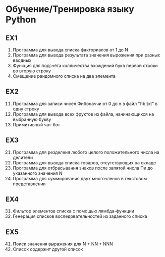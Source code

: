 # Обучение/Тренировка языку Python

## EX1
001. Программа для вывода списка факториалов от 1 до N
002. Программа для вывода результата значения вырожения при разных вводных
003. Функция для подсчёта колличества вхождений букв первой строки во вторую строку
004. Смещение рандомного списка на два элемента
## EX2
011. Программа для записи чисел Фибоначчи от 0 до n в файл "fib.txt" в одну строку
012. Программа для вывода всех фруктов из файла, начинающихся на выбранную букву
013. Примитивный чат-бот 
## EX3
021. Программа для резделеия любого целого положительного числа на делители
022. Программа для вывода списка товаров, отсутствующих на складе 
023. Программа для отбрасывания знаков после запятой числа Пи до указанного значения N
024. Программа для суммирования двух многочленов в текстовом представлении
## EX4
031. Фильтор элементов списка с помощью лямбда-функции
032. Генерация списков воследовательностей из заданного списка 
## EX5
041. Поиск значения выражения для N + NN + NNN
042. Список содержит другой список 